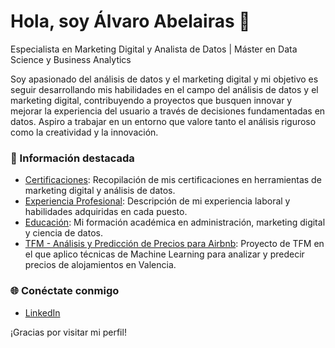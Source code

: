 # Hola, soy Álvaro Abelairas 👋

Especialista en Marketing Digital y Analista de Datos | Máster en Data Science y Business Analytics

Soy apasionado del análisis de datos y el marketing digital y mi objetivo es seguir desarrollando mis habilidades en el campo del análisis de datos y el marketing digital, contribuyendo a proyectos que busquen innovar y mejorar la experiencia del usuario a través de decisiones fundamentadas en datos. Aspiro a trabajar en un entorno que valore tanto el análisis riguroso como la creatividad y la innovación.

### 📂 Información destacada

- [Certificaciones](https://github.com/AlvaroAbelairas/Certifications): Recopilación de mis certificaciones en herramientas de marketing digital y análisis de datos.
- [Experiencia Profesional](https://github.com/AlvaroAbelairas/Experiencia_Profesional): Descripción de mi experiencia laboral y habilidades adquiridas en cada puesto.
- [Educación](https://github.com/AlvaroAbelairas/Educacion): Mi formación académica en administración, marketing digital y ciencia de datos.
- [TFM - Análisis y Predicción de Precios para Airbnb](https://github.com/AlvaroAbelairas/TFM_Analisis_Precios_Airbnb_Valencia): Proyecto de TFM en el que aplico técnicas de Machine Learning para analizar y predecir precios de alojamientos en Valencia.

### 🌐 Conéctate conmigo

- [LinkedIn](https://www.linkedin.com/in/alvaroabelairas/)

¡Gracias por visitar mi perfil!

